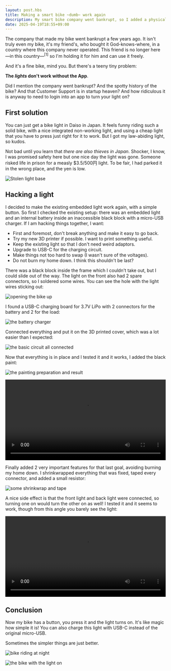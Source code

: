 ```yaml
---
layout: post.hbs
title: Making a smart bike ~dumb~ work again
description: My smart bike company went bankrupt, so I added a physical button to turn the light on/off
date: 2025-04-19T18:55+09:00
---
```


The company that made my bike went bankrupt a few years ago. It isn't truly even my bike, it's my friend's, who bought it God-knows-where, in a country where this company never operated. This friend is no longer here —in this country—<sup title="I typed these em dashes myself, no AI. In fact, I had to google them, I don't even know how to type them. Anyway, go back to the article">[1]</sup> so I'm holding it for him and can use it freely.

And it's a fine bike, mind you. But there's a teeny tiny problem:

**The _lights_ don't work without the App**.

Did I mention the company went bankrupt? And the spotty history of the bike? And that Customer Support is in startup heaven? And how ridiculous it is anyway to need to login into an app to turn your light on?

## First solution

You can just get a bike light in Daiso in Japan. It feels funny riding such a solid bike, with a nice integrated non-working light, and using a cheap light that you have to press just right for it to work. But I got my law-abiding light, so kudos.

Not bad until you learn that *there are also thieves in Japan*. Shocker, I know, I was promised safety here but one nice day the light was gone. Someone risked life in prison for a measly $3.5/500円 light. To be fair, I had parked it in the wrong place, and the yen is low.

![Stolen light base](./stolen.jpg)

## Hacking a light

I decided to make the existing embedded light work again, with a simple button. So first I checked the existing setup: there was an embedded light and an internal battery inside an inaccessible black block with a micro-USB charger. If I am hacking things together, I want:

- First and foremost, don't break anything and make it easy to go back.
- Try my new 3D printer if possible. I want to print something useful.
- Keep the existing light so that I don't need weird adaptors.
- Upgrade to USB-C for the charging circuit.
- Make things not too hard to swap (I wasn't sure of the voltages).
- Do not burn my home down. I think this shouldn't be last?

There was a black block inside the frame which I couldn't take out, but I could slide out of the way. The light on the front also had 2 spare connectors, so I soldered some wires. You can see the hole with the light wires sticking out:

![opening the bike up](./open.jpg)

I found a USB-C charging board for 3.7V LiPo with 2 connectors for the battery and 2 for the load:

![the battery charger](./charger.jpg)

Connected everything and put it on the 3D printed cover, which was a lot easier than I expected:

![the basic circuit all connected](./circuit.jpg)

Now that everything is in place and I tested it and it works, I added the black paint:

![the painting preparation and result](./paint.jpg)

<video style="width: 100%;" controls src="./painting.mp4"></video>

Finally added 2 very important features for that last goal, avoiding burning my home down. I shrinkwrapped everything that was fixed, taped every connector, and added a small resistor:

![some shrinkwrap and tape](./protection.jpg)

A nice side effect is that the front light and back light were connected, so turning one on would turn the other on as well! I tested it and it seems to work, though from this angle you barely see the light:

<video style="width: 100%;" controls src="./testing.mp4"></video>

## Conclusion

Now my bike has a button, you press it and the light turns on. It's like magic how simple it is! You can also charge this light with USB-C instead of the original micro-USB.

Sometimes the simpler things are just better.

![bike riding at night](./riding.jpg)

![the bike with the light on](./finished.jpg)
